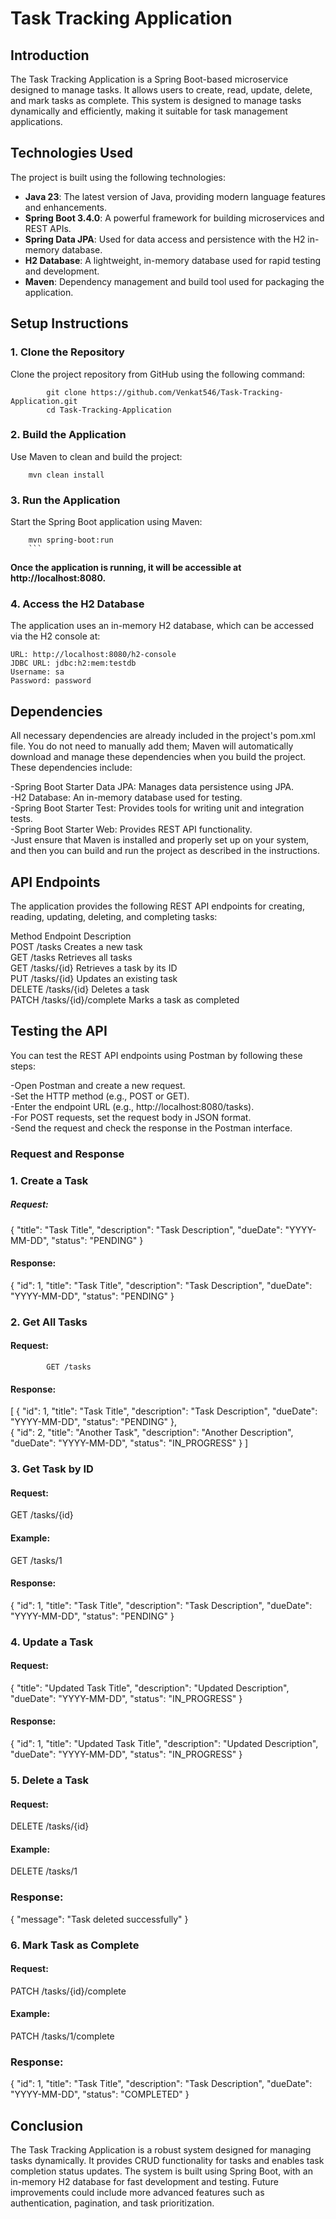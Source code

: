 # Task Tracking Application  

## Introduction  

The Task Tracking Application is a Spring Boot-based microservice designed to manage tasks. It allows users to create, read, update, delete, and mark tasks as complete. This system is designed to manage tasks dynamically and efficiently, making it suitable for task management applications.  

## Technologies Used    

The project is built using the following technologies:    
- **Java 23**: The latest version of Java, providing modern language features and enhancements.    
- **Spring Boot 3.4.0**: A powerful framework for building microservices and REST APIs.    
- **Spring Data JPA**: Used for data access and persistence with the H2 in-memory database.    
- **H2 Database**: A lightweight, in-memory database used for rapid testing and development.    
- **Maven**: Dependency management and build tool used for packaging the application.  

## Setup Instructions        

### 1. Clone the Repository      
Clone the project repository from GitHub using the following command:        

        
            git clone https://github.com/Venkat546/Task-Tracking-Application.git    
            cd Task-Tracking-Application    
            

### 2. Build the Application    
 Use Maven to clean and build the project:    
 
        mvn clean install  
     

### 3. Run the Application    
Start the Spring Boot application using Maven:    
        
        mvn spring-boot:run  
        ```
**Once the application is running, it will be accessible at http://localhost:8080.**  

### 4. Access the H2 Database  
The application uses an in-memory H2 database, which can be accessed via the H2 console at:  

    URL: http://localhost:8080/h2-console
    JDBC URL: jdbc:h2:mem:testdb
    Username: sa
    Password: password


## Dependencies  

All necessary dependencies are already included in the project's pom.xml file. You do not need to manually add them; Maven will automatically download and manage these dependencies when you build the project. These dependencies include:  

-Spring Boot Starter Data JPA: Manages data persistence using JPA.  
-H2 Database: An in-memory database used for testing.  
-Spring Boot Starter Test: Provides tools for writing unit and integration tests.  
-Spring Boot Starter Web: Provides REST API functionality.  
-Just ensure that Maven is installed and properly set up on your system, and then you can build and run the project as described in the instructions.  

## API Endpoints  

The application provides the following REST API endpoints for creating, reading, updating, deleting, and completing tasks:  

Method	Endpoint	Description  
POST	/tasks	Creates a new task  
GET	/tasks	Retrieves all tasks  
GET	/tasks/{id}	Retrieves a task by its ID  
PUT	/tasks/{id}	Updates an existing task  
DELETE	/tasks/{id}	Deletes a task  
PATCH	/tasks/{id}/complete	Marks a task as completed    


## Testing the API  

You can test the REST API endpoints using Postman by following these steps:  

-Open Postman and create a new request.  
-Set the HTTP method (e.g., POST or GET).  
-Enter the endpoint URL (e.g., http://localhost:8080/tasks).  
-For POST requests, set the request body in JSON format.  
-Send the request and check the response in the Postman interface.  


### Request and Response  

### 1. Create a Task  
##### Request:  

{
  "title": "Task Title",
  "description": "Task Description",
  "dueDate": "YYYY-MM-DD",
  "status": "PENDING"
}  


#### Response:  

{
  "id": 1,
  "title": "Task Title",
  "description": "Task Description",
  "dueDate": "YYYY-MM-DD",
  "status": "PENDING"
}  


### 2. Get All Tasks  
#### Request:  

            GET /tasks

#### Response:  

[
  {
    "id": 1,
    "title": "Task Title",
    "description": "Task Description",
    "dueDate": "YYYY-MM-DD",
    "status": "PENDING"
  },  
  {
    "id": 2,
    "title": "Another Task",
    "description": "Another Description",
    "dueDate": "YYYY-MM-DD",
    "status": "IN_PROGRESS"
  }
]  

### 3. Get Task by ID  
#### Request:  

GET /tasks/{id}

#### Example:

GET /tasks/1  

#### Response:  

{
  "id": 1,
  "title": "Task Title",
  "description": "Task Description",
  "dueDate": "YYYY-MM-DD",
  "status": "PENDING"
}  

### 4. Update a Task  
#### Request:  

{
  "title": "Updated Task Title",
  "description": "Updated Description",
  "dueDate": "YYYY-MM-DD",
  "status": "IN_PROGRESS"
}  
#### Response:  

{
  "id": 1,
  "title": "Updated Task Title",
  "description": "Updated Description",
  "dueDate": "YYYY-MM-DD",
  "status": "IN_PROGRESS"
}  
### 5. Delete a Task  
#### Request:  

DELETE /tasks/{id}

#### Example:  

DELETE /tasks/1  

### Response:  

{
  "message": "Task deleted successfully"
}  
### 6. Mark Task as Complete  
#### Request:  

PATCH /tasks/{id}/complete

#### Example:    

PATCH /tasks/1/complete

### Response:  

{
  "id": 1,
  "title": "Task Title",
  "description": "Task Description",
  "dueDate": "YYYY-MM-DD",
  "status": "COMPLETED"
}  
## Conclusion  

The Task Tracking Application is a robust system designed for managing tasks dynamically. It provides CRUD functionality for tasks and enables task completion status updates. The system is built using Spring Boot, with an in-memory H2 database for fast development and testing. Future improvements could include more advanced features such as authentication, pagination, and task prioritization.
